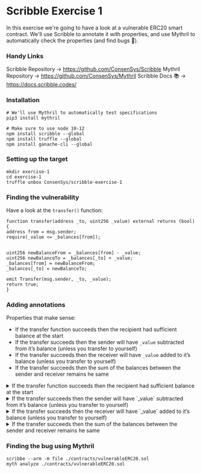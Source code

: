 # Scribble Exercise 1

In this exercise we're going to have a look at a vulnerable ERC20 smart contract. 
We'll use Scribble to annotate it with properties, and use Mythril to automatically check the properties (and find bugs 🐛).

### Handy Links
Scribble Repository -> https://github.com/ConsenSys/Scribble
Mythril Repository -> https://github.com/ConsenSys/Mythril
Scribble Docs 📚 -> https://docs.scribble.codes/

### Installation
```
# We'll use Mythril to automatically test specifications
pip3 install mythril

# Make sure to use node 10-12
npm install scribble --global
npm install truffle --global
npm install ganache-cli --global
```

### Setting up the target

```
mkdir exercise-1
cd exercise-1
truffle unbox ConsenSys/scribble-exercise-1
```


### Finding the vulnerability
Have a look at the `transfer()` function:
```
function transfer(address _to, uint256 _value) external returns (bool) {
address from = msg.sender;
require(_value <= _balances[from]);


uint256 newBalanceFrom = _balances[from] - _value;
uint256 newBalanceTo = _balances[_to] + _value;
_balances[from] = newBalanceFrom;
_balances[_to] = newBalanceTo;

emit Transfer(msg.sender, _to, _value);
return true;
}
```

### Adding annotations
Properties that make sense:

* If the transfer function succeeds then the recipient had sufficient balance at the start
* If the transfer succeeds then the sender will have `_value` subtracted from it’s balance (unless you transfer to yourself)
* If the transfer succeeds then the receiver will have `_value` added to it’s balance  (unless you transfer to yourself)
* If the transfer succeeds then the sum of the balances between the sender and receiver remains he same
 
<details>
<summary> If the transfer function succeeds then the recipient had sufficient balance at the start</summary>
<br>
```
/// if_succeeds {:msg "The sender has sufficient balance at the start"} old(_balances[msg.sender] <= _value)
```
</details>

<details>
<summary> If the transfer succeeds then the sender will have `_value` subtracted from it’s balance (unless you transfer to yourself)</summary>
<br>
<pre>
/// if_succeeds {:msg "The sender has _value less balance"} msg.sender != _to ==> old(_balances[msg.sender]) - _value == _balances[msg.sender]; 
function transfer(address _to, uint256 _value) external returns (bool) {
    ...
}
</pre>
</details>

<details>
<summary> If the transfer succeeds then the receiver will have `_value` added to it’s balance  (unless you transfer to yourself)</summary>
<br>
```
/// if_succeeds {:msg "The receiver receives _value"} msg.sender != _to ==> old(_balances[_to]) + _value == _balances[_to]; 
```
</details>

<details>
<summary>  If the transfer succeeds then the sum of the balances between the sender and receiver remains he same</summary>
<br>
```
// if_succeeds {:msg "Transfer does not modify the sum of balances" } old(_balances[_to]) + old(_balances[msg.sender]) == _balances[_to] + _balances[msg.sender];
```
</details>

### Finding the bug using Mythril

```
scribbe --arm -m file ./contracts/vulnerableERC20.sol
myth analyze ./contracts/vulnerableERC20.sol
```